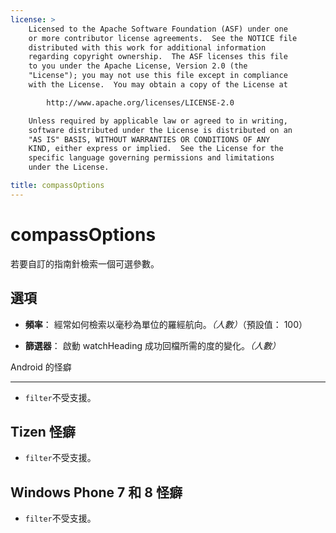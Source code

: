 ```yaml
---
license: >
    Licensed to the Apache Software Foundation (ASF) under one
    or more contributor license agreements.  See the NOTICE file
    distributed with this work for additional information
    regarding copyright ownership.  The ASF licenses this file
    to you under the Apache License, Version 2.0 (the
    "License"); you may not use this file except in compliance
    with the License.  You may obtain a copy of the License at

        http://www.apache.org/licenses/LICENSE-2.0

    Unless required by applicable law or agreed to in writing,
    software distributed under the License is distributed on an
    "AS IS" BASIS, WITHOUT WARRANTIES OR CONDITIONS OF ANY
    KIND, either express or implied.  See the License for the
    specific language governing permissions and limitations
    under the License.

title: compassOptions
---
```


# compassOptions

若要自訂的指南針檢索一個可選參數。

## 選項

*   **頻率**： 經常如何檢索以毫秒為單位的羅經航向。*（人數）*（預設值： 100）

*   **篩選器**： 啟動 watchHeading 成功回檔所需的度的變化。*（人數）*

Android 的怪癖

---

*   `filter`不受支援。

## Tizen 怪癖

*   `filter`不受支援。

## Windows Phone 7 和 8 怪癖

*   `filter`不受支援。